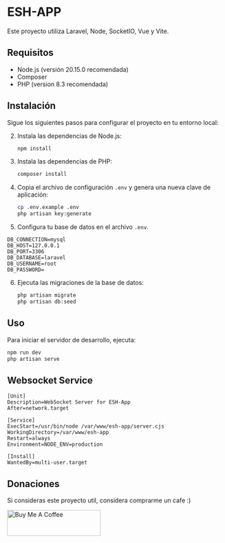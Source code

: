 # ESH-APP 

Este proyecto utiliza Laravel, Node, SocketIO, Vue y Vite.

## Requisitos

- Node.js (versión 20.15.0 recomendada)
- Composer
- PHP (version 8.3 recomendada)

## Instalación

Sigue los siguientes pasos para configurar el proyecto en tu entorno local:

2. Instala las dependencias de Node.js:

    ```bash
    npm install
    ```

3. Instala las dependencias de PHP:

    ```bash
    composer install
    ```

4. Copia el archivo de configuración `.env` y genera una nueva clave de aplicación:

    ```bash
    cp .env.example .env
    php artisan key:generate
    ```

5. Configura tu base de datos en el archivo `.env`.

```env
DB_CONNECTION=mysql
DB_HOST=127.0.0.1
DB_PORT=3306
DB_DATABASE=laravel
DB_USERNAME=root
DB_PASSWORD=
```

6. Ejecuta las migraciones de la base de datos:

    ```bash
    php artisan migrate
    php artisan db:seed
    ```

## Uso

Para iniciar el servidor de desarrollo, ejecuta:

```bash
npm run dev
php artisan serve
```

## Websocket Service

```unix
[Unit]
Description=WebSocket Server for ESH-App
After=network.target

[Service]
ExecStart=/usr/bin/node /var/www/esh-app/server.cjs
WorkingDirectory=/var/www/esh-app
Restart=always
Environment=NODE_ENV=production

[Install]
WantedBy=multi-user.target
```

## Donaciones

Si consideras este proyecto util, considera comprarme un cafe :)

<a href="https://www.buymeacoffee.com/keyyderr" target="_blank"><img src="https://cdn.buymeacoffee.com/buttons/v2/default-yellow.png" alt="Buy Me A Coffee" style="height: 60px !important;width: 217px !important;" ></a>

